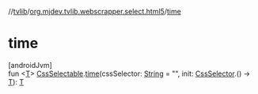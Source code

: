//[tvlib](../../index.md)/[org.mjdev.tvlib.webscrapper.select.html5](index.md)/[time](time.md)

# time

[androidJvm]\
fun &lt;[T](time.md)&gt; [CssSelectable](../org.mjdev.tvlib.webscrapper.select/-css-selectable/index.md).[time](time.md)(cssSelector: [String](https://kotlinlang.org/api/latest/jvm/stdlib/kotlin/-string/index.html) = &quot;&quot;, init: [CssSelector](../org.mjdev.tvlib.webscrapper.select/-css-selector/index.md).() -&gt; [T](time.md)): [T](time.md)
